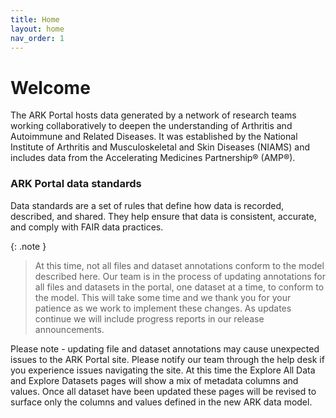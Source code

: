 ```yaml
---
title: Home
layout: home
nav_order: 1
---
```


# Welcome

The ARK Portal hosts data generated by a network of research teams working 
collaboratively to deepen the understanding of Arthritis and Autoimmune and 
Related Diseases. It was established by the National Institute of Arthritis 
and Musculoskeletal and Skin Diseases (NIAMS) and includes data from the Accelerating 
Medicines Partnership® (AMP®).

### ARK Portal data standards

Data standards are a set of rules that define how data is recorded, 
described, and shared. They help ensure that data is consistent, accurate, 
and comply with FAIR data practices.

{: .note }

> At this time, not all files and dataset annotations conform to the model described here. Our team is in the process of updating annotations for all files and datasets in the portal, one dataset at a time, to conform to the model. This will take some time and we thank you for your patience as we work to implement these changes. As updates continue we will include progress reports in our release announcements. 

Please note - updating file and dataset annotations may cause unexpected issues to the ARK Portal site. Please notify our team through the help desk if you experience issues navigating the site. At this time the Explore All Data and Explore Datasets pages will show a mix of metadata columns and values. Once all dataset have been updated these pages will be revised to surface only the columns and values defined in the new ARK data model.

